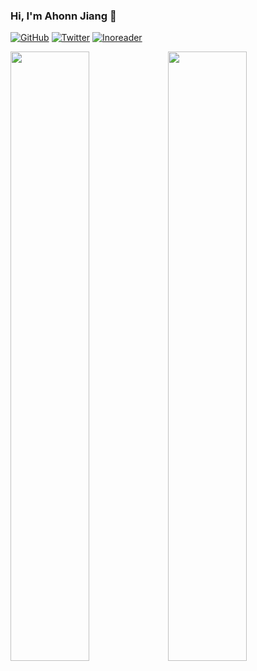 ### Hi, I'm Ahonn Jiang 👋

[![GitHub](https://img.shields.io/badge/dynamic/json?logo=github&label=GitHub&labelColor=495867&color=495867&query=%24.data.totalSubs&url=https%3A%2F%2Fapi.spencerwoo.com%2Fsubstats%2F%3Fsource%3Dgithub%26queryKey%3Dahonn&longCache=true)](https://github.com/ahonn)
[![Twitter](https://img.shields.io/badge/dynamic/json?logo=twitter&logoColor=white&label=Twitter&labelColor=577399&color=577399&query=%24.data.totalSubs&url=https%3A%2F%2Fapi.spencerwoo.com%2Fsubstats%2F%3Fsource%3Dtwitter%26queryKey%3Dahonnjiang&longCache=true)](https://twitter.com/ahonnjiang)
[![Inoreader](https://img.shields.io/badge/dynamic/json?logo=rss&logoColor=white&label=RSS&labelColor=95B8D1&color=95B8D1&query=%24.data.totalSubs&url=https%3A%2F%2Fapi.spencerwoo.com%2Fsubstats%2F%3Fsource%3Dinoreader%26queryKey%3Dhttps%253A%252F%252Fwww.ahonn.me%252Frss.xml&longCache=true)](https://www.ahonn.me)

<img width="50%" src="https://wakatime.com/share/@ahonn/3ece6cf1-d796-495a-9274-ceaca633e4ca.png" /><img width="50%" src="https://wakatime.com/share/@ahonn/0863a63f-402f-48f2-8255-6ea9666f62af.png" />

